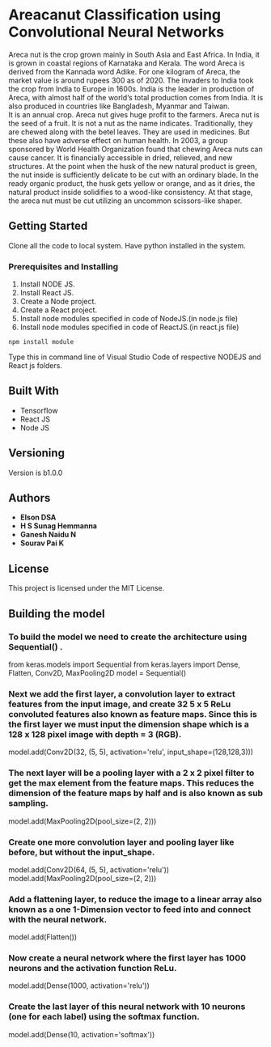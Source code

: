 # Areacanut Classification using Convolutional Neural Networks

Areca nut is the crop grown mainly in South Asia and East Africa. In India, it is grown in coastal regions of Karnataka and Kerala. The word Areca is derived from the Kannada word Adike. For one kilogram of Areca, the market value is around rupees 300 as of 2020. The invaders to India took the crop from India to Europe in 1600s. India is the leader in production of Areca, with almost half of the world‘s total production comes from India. It is also produced in countries like Bangladesh, Myanmar and Taiwan.   
It is an annual crop. Areca nut gives huge profit to the farmers. Areca nut is the seed of a fruit. It is not a nut as the name indicates. Traditionally, they are chewed along with the betel leaves. They are used in medicines. But these also have adverse effect on human health. In 2003, a group sponsored by World Health Organization found that chewing Areca nuts can cause cancer. It is financially accessible in dried, relieved, and new structures. At the point when the husk of the new natural product is green, the nut inside is sufficiently delicate to be cut with an ordinary blade. In the ready organic product, the husk gets yellow or orange, and as it dries, the natural product inside solidifies to a wood-like consistency. At that stage, the areca nut must be cut utilizing an uncommon scissors-like shaper. 

## Getting Started

Clone all the code to local system. Have python installed in the system.

### Prerequisites and Installing

1. Install NODE JS.
2. Install React JS.
3. Create a Node project.
4. Create a React project.
5. Install node modules specified in code of NodeJS.(in node.js file)
6. Install node modules specified in code of ReactJS.(in react.js file)

```
npm install module
```

Type this in command line of Visual Studio Code of respective NODEJS and React js folders.


## Built With

* Tensorflow
* React JS
* Node JS


## Versioning

Version is b1.0.0

## Authors

* **Elson DSA**
* **H S Sunag Hemmanna**
* **Ganesh Naidu N**
* **Sourav Pai K**

## License

This project is licensed under the MIT License.

## Building the model
### To build the model we need to create the architecture using Sequential() .
from keras.models import Sequential
from keras.layers import Dense, Flatten, Conv2D, MaxPooling2D
model = Sequential()
### Next we add the first layer, a convolution layer to extract features from the input image, and create 32 5 x 5 ReLu convoluted features also known as feature maps. Since this is the first layer we must input the dimension shape which is a 128 x 128 pixel image with depth = 3 (RGB).
model.add(Conv2D(32, (5, 5), activation='relu', input_shape=(128,128,3)))
### The next layer will be a pooling layer with a 2 x 2 pixel filter to get the max element from the feature maps. This reduces the dimension of the feature maps by half and is also known as sub sampling.
model.add(MaxPooling2D(pool_size=(2, 2)))
### Create one more convolution layer and pooling layer like before, but without the input_shape.
model.add(Conv2D(64, (5, 5), activation='relu'))
model.add(MaxPooling2D(pool_size=(2, 2)))
### Add a flattening layer, to reduce the image to a linear array also known as a one 1-Dimension vector to feed into and connect with the neural network.
model.add(Flatten())
### Now create a neural network where the first layer has 1000 neurons and the activation function ReLu.
model.add(Dense(1000, activation='relu'))
### Create the last layer of this neural network with 10 neurons (one for each label) using the softmax function.
model.add(Dense(10, activation='softmax'))
